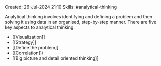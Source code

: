 Created: 26-Jul-2024 21:10
Skills: #analytical-thinking

Analytical thinking involves identifying and defining a problem and then solving it using data in an organised, step-by-step manner. There are five key aspects to analytical thinking:

* [[Visualization]]
* [[Strategy]]
* [[Define the problem]]
* [[Correlation]]\
* [[Big picture and detail oriented thinking]]

